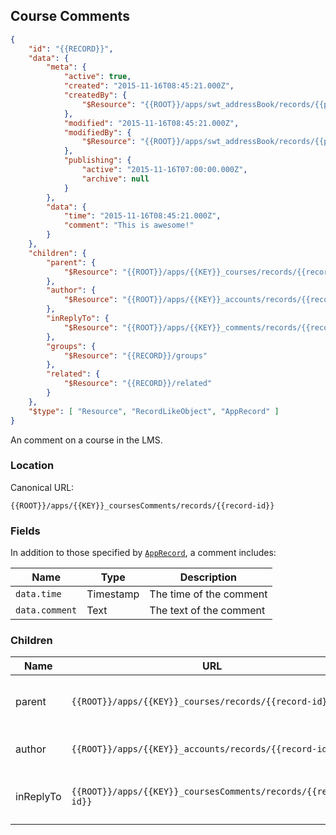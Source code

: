 ## Course Comments

```json
{
	"id": "{{RECORD}}",
	"data": {
		"meta": {
			"active": true,
			"created": "2015-11-16T08:45:21.000Z",
			"createdBy": {
				"$Resource": "{{ROOT}}/apps/swt_addressBook/records/{{person-id}}"
			},
			"modified": "2015-11-16T08:45:21.000Z",
			"modifiedBy": {
				"$Resource": "{{ROOT}}/apps/swt_addressBook/records/{{person-id}}"
			},
			"publishing": {
				"active": "2015-11-16T07:00:00.000Z",
				"archive": null
			}
		},
		"data": {
			"time": "2015-11-16T08:45:21.000Z",
			"comment": "This is awesome!"
		}
	},
	"children": {
		"parent": {
			"$Resource": "{{ROOT}}/apps/{{KEY}}_courses/records/{{record-id}}"
		},
		"author": {
			"$Resource": "{{ROOT}}/apps/{{KEY}}_accounts/records/{{record-id}}"
		},
		"inReplyTo": {
			"$Resource": "{{ROOT}}/apps/{{KEY}}_comments/records/{{record-id}}"
		},
		"groups": {
			"$Resource": "{{RECORD}}/groups"
		},
		"related": {
			"$Resource": "{{RECORD}}/related"
		}
	},
	"$type": [ "Resource", "RecordLikeObject", "AppRecord" ]
}
```

An comment on a course in the LMS.

### Location

Canonical URL:

``{{ROOT}}/apps/{{KEY}}_coursesComments/records/{{record-id}}``

### Fields

In addition to those specified by [``AppRecord``](#record-apprecord), a comment includes:

Name | Type | Description
---- | ---- | -----------
``data.time`` | Timestamp | The time of the comment
``data.comment`` | Text | The text of the comment

### Children

Name | URL | Description | Type
---- | ------------- | ----------- | ----
parent | ``{{ROOT}}/apps/{{KEY}}_courses/records/{{record-id}}`` | The parent course for this comment | [``AppRecord``](#record-apprecord) of type [Course](#courses)
author | ``{{ROOT}}/apps/{{KEY}}_accounts/records/{{record-id}}`` | The author for this comment | [``AppRecord``](#record-apprecord) of type [Account](#accounts)
inReplyTo | ``{{ROOT}}/apps/{{KEY}}_coursesComments/records/{{record-id}}`` | The comment that this is in reply to | [``AppRecord``](#record-apprecord) of type [Course Comment](#course-comments)

